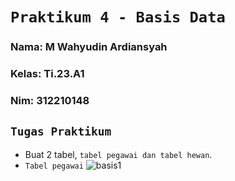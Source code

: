 # `Praktikum 4 - Basis Data`
### Nama: M Wahyudin Ardiansyah
### Kelas: Ti.23.A1
### Nim: 312210148

## `Tugas Praktikum`
- Buat 2 tabel, `tabel pegawai dan tabel hewan`.
- `Tabel pegawai`
![basis1](https://imgur.com/a/Hfx7YdP)
